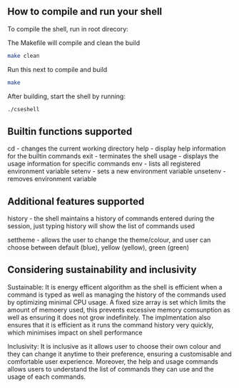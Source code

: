 ## How to compile and run your shell 
To compile the shell, run in root direcory:

The Makefile will compile and clean the build
```bash
make clean 
```

Run this next to compile and build
```bash
make
```

After building, start the shell by running:

```bash
./cseshell
```
 
## Builtin functions supported

cd - changes the current working directory
help - display help information for the builtin commands
exit - terminates the shell
usage - displays the usage information for specific commands
env - lists all registered environment variable 
setenv - sets a new environment variable 
unsetenv - removes environment variable 

## Additional features supported

history - the shell maintains a history of commands entered during the session, just typing history will show the list of commands used 

settheme - allows the user to change the theme/colour, and user can choose between default (blue), yellow (yellow), green (green)

## Considering sustainability and inclusivity 

Sustainable: It is energy efficent algorithm as the shell is efficient when a command is typed as well as managing the history of the commands used by optimizing minimal CPU usage. A fixed size array is set which limits the amount of memoery used, this prevents excessive memory comsunption as well as ensuring it does not grow indefinitely. The implmentation also ensures that it is efficient as it runs the command history very quickly, which minimises impact on shell performance

Inclusivity: It is inclusive as it allows user to choose their own colour and they can change it anytime to their preference, ensuring a customisable and comfortable user experience. Moreover, the help and usage commands allows users to understand the list of commands they can use and the usage of each commands.